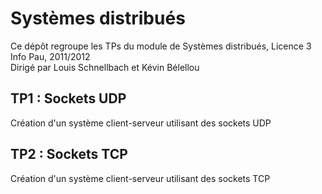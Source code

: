 # Syst&egrave;mes distribu&eacute;s #

Ce d&eacute;p&ocirc;t regroupe les TPs du module de Syst&egrave;mes distribu&eacute;s, Licence 3 Info Pau, 2011/2012  
Dirig&eacute; par Louis Schnellbach et K&eacute;vin B&eacute;lellou

## TP1 : Sockets UDP ##

Cr&eacute;ation d'un syst&egrave;me client-serveur utilisant des sockets UDP  

## TP2 : Sockets TCP ##

Cr&eacute;ation d'un syst&egrave;me client-serveur utilisant des sockets TCP  
